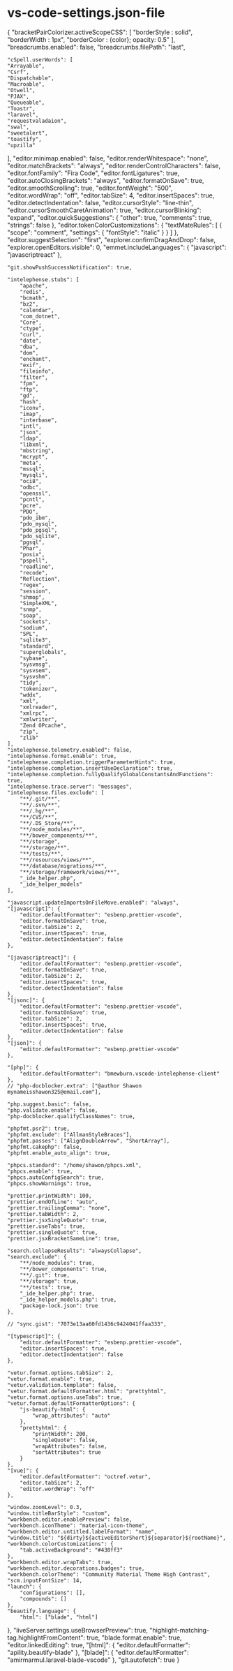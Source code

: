 # vs-code-settings.json-file
{
	"bracketPairColorizer.activeScopeCSS": [
		"borderStyle : solid",
		"borderWidth : 1px",
		"borderColor : {color}; opacity: 0.5"
	],
	"breadcrumbs.enabled": false,
	"breadcrumbs.filePath": "last",

	"cSpell.userWords": [
    "Arrayable",
    "Csrf",
    "Dispatchable",
    "Macroable",
    "Otwell",
    "PJAX",
    "Queueable",
    "Toastr",
    "laravel",
    "requestvaladaion",
    "swal",
    "sweetalert",
    "toastify",
    "upzilla"
  ],
	"editor.minimap.enabled": false,
	"editor.renderWhitespace": "none",
	"editor.matchBrackets": "always",
	"editor.renderControlCharacters": false,
	"editor.fontFamily": "Fira Code",
	"editor.fontLigatures": true,
	"editor.autoClosingBrackets": "always",
	"editor.formatOnSave": true,
	"editor.smoothScrolling": true,
	"editor.fontWeight": "500",
	"editor.wordWrap": "off",
	"editor.tabSize": 4,
	"editor.insertSpaces": true,
	"editor.detectIndentation": false,
	"editor.cursorStyle": "line-thin",
	"editor.cursorSmoothCaretAnimation": true,
	"editor.cursorBlinking": "expand",
	"editor.quickSuggestions": {
		"other": true,
		"comments": true,
		"strings": false
	},
	"editor.tokenColorCustomizations": {
		"textMateRules": [
			{
				"scope": "comment",
				"settings": {
					"fontStyle": "italic"
				}
			}
		]
	},
	"editor.suggestSelection": "first",
	"explorer.confirmDragAndDrop": false,
	"explorer.openEditors.visible": 0,
	"emmet.includeLanguages": {
		"javascript": "javascriptreact"
	},

	"git.showPushSuccessNotification": true,

	"intelephense.stubs": [
		"apache",
		"redis",
		"bcmath",
		"bz2",
		"calendar",
		"com_dotnet",
		"Core",
		"ctype",
		"curl",
		"date",
		"dba",
		"dom",
		"enchant",
		"exif",
		"fileinfo",
		"filter",
		"fpm",
		"ftp",
		"gd",
		"hash",
		"iconv",
		"imap",
		"interbase",
		"intl",
		"json",
		"ldap",
		"libxml",
		"mbstring",
		"mcrypt",
		"meta",
		"mssql",
		"mysqli",
		"oci8",
		"odbc",
		"openssl",
		"pcntl",
		"pcre",
		"PDO",
		"pdo_ibm",
		"pdo_mysql",
		"pdo_pgsql",
		"pdo_sqlite",
		"pgsql",
		"Phar",
		"posix",
		"pspell",
		"readline",
		"recode",
		"Reflection",
		"regex",
		"session",
		"shmop",
		"SimpleXML",
		"snmp",
		"soap",
		"sockets",
		"sodium",
		"SPL",
		"sqlite3",
		"standard",
		"superglobals",
		"sybase",
		"sysvmsg",
		"sysvsem",
		"sysvshm",
		"tidy",
		"tokenizer",
		"wddx",
		"xml",
		"xmlreader",
		"xmlrpc",
		"xmlwriter",
		"Zend OPcache",
		"zip",
		"zlib"
	],
	"intelephense.telemetry.enabled": false,
	"intelephense.format.enable": true,
	"intelephense.completion.triggerParameterHints": true,
	"intelephense.completion.insertUseDeclaration": true,
	"intelephense.completion.fullyQualifyGlobalConstantsAndFunctions": true,
	"intelephense.trace.server": "messages",
	"intelephense.files.exclude": [
		"**/.git/**",
		"**/.svn/**",
		"**/.hg/**",
		"**/CVS/**",
		"**/.DS_Store/**",
		"**/node_modules/**",
		"**/bower_components/**",
		"**/storage",
		"**/storage/**",
		"**/tests/**",
		"**/resources/views/**",
		"**/database/migrations/**",
		"**/storage/framework/views/**",
		"_ide_helper.php",
		"_ide_helper_models"
	],

	"javascript.updateImportsOnFileMove.enabled": "always",
	"[javascript]": {
		"editor.defaultFormatter": "esbenp.prettier-vscode",
		"editor.formatOnSave": true,
		"editor.tabSize": 2,
		"editor.insertSpaces": true,
		"editor.detectIndentation": false
	},

	"[javascriptreact]": {
		"editor.defaultFormatter": "esbenp.prettier-vscode",
		"editor.formatOnSave": true,
		"editor.tabSize": 2,
		"editor.insertSpaces": true,
		"editor.detectIndentation": false
	},
	"[jsonc]": {
		"editor.defaultFormatter": "esbenp.prettier-vscode",
		"editor.formatOnSave": true,
		"editor.tabSize": 2,
		"editor.insertSpaces": true,
		"editor.detectIndentation": false
	},
	"[json]": {
		"editor.defaultFormatter": "esbenp.prettier-vscode"
	},

	"[php]": {
		"editor.defaultFormatter": "bmewburn.vscode-intelephense-client"
	},
	// "php-docblocker.extra": ["@author Shawon mynameisshawon325@email.com"],

	"php.suggest.basic": false,
	"php.validate.enable": false,
	"php-docblocker.qualifyClassNames": true,

	"phpfmt.psr2": true,
	"phpfmt.exclude": ["AllmanStyleBraces"],
	"phpfmt.passes": ["AlignDoubleArrow", "ShortArray"],
	"phpfmt.cakephp": false,
	"phpfmt.enable_auto_align": true,

	"phpcs.standard": "/home/shawon/phpcs.xml",
	"phpcs.enable": true,
	"phpcs.autoConfigSearch": true,
	"phpcs.showWarnings": true,

	"prettier.printWidth": 100,
	"prettier.endOfLine": "auto",
	"prettier.trailingComma": "none",
	"prettier.tabWidth": 2,
	"prettier.jsxSingleQuote": true,
	"prettier.useTabs": true,
	"prettier.singleQuote": true,
	"prettier.jsxBracketSameLine": true,

	"search.collapseResults": "alwaysCollapse",
	"search.exclude": {
		"**/node_modules": true,
		"**/bower_components": true,
		"**/.git": true,
		"**/storage": true,
		"**/tests": true,
		"_ide_helper.php": true,
		"_ide_helper_models.php": true,
		"package-lock.json": true
	},

	// "sync.gist": "7073e13aa60fd1436c9424041ffaa333",

	"[typescript]": {
		"editor.defaultFormatter": "esbenp.prettier-vscode",
		"editor.insertSpaces": true,
		"editor.detectIndentation": false
	},

	"vetur.format.options.tabSize": 2,
	"vetur.format.enable": true,
	"vetur.validation.template": false,
	"vetur.format.defaultFormatter.html": "prettyhtml",
	"vetur.format.options.useTabs": true,
	"vetur.format.defaultFormatterOptions": {
		"js-beautify-html": {
			"wrap_attributes": "auto"
		},
		"prettyhtml": {
			"printWidth": 200,
			"singleQuote": false,
			"wrapAttributes": false,
			"sortAttributes": true
		}
	},
	"[vue]": {
		"editor.defaultFormatter": "octref.vetur",
		"editor.tabSize": 2,
		"editor.wordWrap": "off"
	},

	"window.zoomLevel": 0.3,
	"window.titleBarStyle": "custom",
	"workbench.editor.enablePreview": false,
	"workbench.iconTheme": "material-icon-theme",
	"workbench.editor.untitled.labelFormat": "name",
	"window.title": "${dirty}${activeEditorShort}${separator}${rootName}",
	"workbench.colorCustomizations": {
		"tab.activeBackground": "#438ff3"
	},
	"workbench.editor.wrapTabs": true,
	"workbench.editor.decorations.badges": true,
	"workbench.colorTheme": "Community Material Theme High Contrast",
	"scm.inputFontSize": 14,
	"launch": {
		"configurations": [],
		"compounds": []
	},
	"beautify.language": {
		"html": ["blade", "html"]
  },
  "liveServer.settings.useBrowserPreview": true,
  "highlight-matching-tag.highlightFromContent": true,
  "blade.format.enable": true,
  "editor.linkedEditing": true,
  "[html]": {
    "editor.defaultFormatter": "apility.beautify-blade"
  },
  "[blade]": {
    "editor.defaultFormatter": "amirmarmul.laravel-blade-vscode"
  },
  "git.autofetch": true
}
